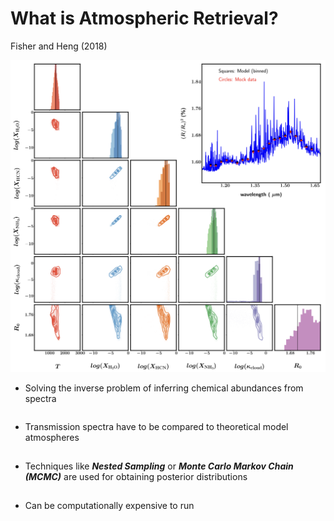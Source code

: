 # What is Atmospheric Retrieval?

Fisher and Heng (2018)

<div class="grid grid-cols-2 justify-center justify-items-center items-start">
<div>  
<a href="https://arxiv.org/pdf/1809.06894" target="_blank">
  <img src="/images/atm_retr.png" class="max-h-90 shadow-xl hover:shadow-2xl ease-in-out duration-400" />
</a>
</div>
<div class=" list">

* Solving the inverse problem of inferring chemical abundances from spectra
* Transmission spectra have to be compared to theoretical model atmospheres
* Techniques like ***Nested Sampling*** or ***Monte Carlo Markov Chain (MCMC)*** are used for obtaining posterior distributions
* Can be computationally expensive to run

</div>
</div>

<style>
  a {
    border-style: none !important;
  }

  a:hover {
    border-style: none !important;
  }

  .list li{
    margin-bottom: 1.8rem !important;
  }
</style>

<!--
*Monte Carlo methods allow one to consider more general functional forms for the priors and have been implemented in various flavors*
-->
